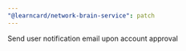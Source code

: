 ```yaml
---
"@learncard/network-brain-service": patch
---
```


Send user notification  email upon account approval
